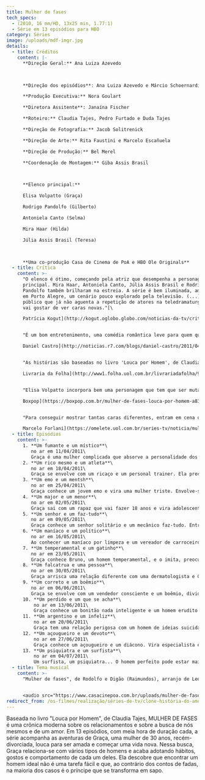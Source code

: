 ```yaml
---
title: Mulher de fases
tech_specs:
  - (2010, 16 mm/HD, 13x25 min, 1.77:1)
  - Série em 13 episódios para HBO
category: Séries
image: /uploads/mdf-imgr.jpg
details:
  - title: Créditos
    content: |-
      **Direção Geral:** Ana Luiza Azevedo

       

      **Direção dos episódios**: Ana Luiza Azevedo e Márcio Schoernardie

      **Produção Executiva:** Nora Goulart

      **Diretora Assitente**: Janaína Fischer

      **Roteiro:** Claudia Tajes, Pedro Furtado e Duda Tajes

      **Direção de Fotografia:** Jacob Solitrenick

      **Direção de Arte:** Rita Faustini e Marcelo Escañuela

      **Direção de Produção:** Bel Merel

      **Coordenação de Montagem:** Giba Assis Brasil

       

      **Elenco principal:**

      Elisa Volpatto (Graça)

      Rodrigo Pandolfo (Gilberto)

      Antoniela Canto (Selma)

      Mira Haar (Hilda)

      Júlia Assis Brasil (Teresa)

       

      **Uma co-produção Casa de Cinema de PoA e HBO Ole Originals**
  - title: Crítica
    content: >-
      "O elenco é ótimo, começando pela atriz que desempenha a personagem
      principal. Mira Haar, Antoniela Canto, Júlia Assis Brasil e Rodrigo
      Pandolfo também brilharam na estreia. A série é bem iluminada, ambientada
      em Porto Alegre, um cenário pouco explorado pela televisão. (...) O
      público que já não aguenta a repetição de atores na teledramaturgia também
      vai gostar de ver caras novas."[\

      Patrícia Kogut](http://kogut.oglobo.globo.com/noticias-da-tv/critica/noticia/2011/04/critica-mulher-de-fases-morno-374446.html), O Globo, 13/04/2011


      "É um bom entretenimento, uma comédia romântica leve para quem quer apenas espairecer depois de um dia de trabalho. Tem uma edição ágil, uma boa direção, um bom elenco fixo (alguns atores, como a protagonista, são gaúchos; outros foram içados no teatro). A seu favor, ainda há o fato de revelar paisagens de Porto Alegre, quebrando a hegemonia de Rio-São Paulo."[\

      Daniel Castro](http://noticias.r7.com/blogs/daniel-castro/2011/04/03/hbo-aposta-em-serie-machista-filmada-no-rio-grande-do-sul/), blog, 03/04/2011


      "As histórias são baseadas no livro 'Louca por Homem', de Claudia Tajes. (...) Com passagens bem-humoradas, a escritora cria e recria situações com que todas as mulheres podem se identificar, pois, lá no fundo (e não se precisa descer tanto assim), mesmo que com particularidades aparentemente diferentes, os homens apresentados são todos os iguais: chatos, chorões e em busca de uma histérica para cuidar deles."[\

      Livraria da Folha](http://www1.folha.uol.com.br/livrariadafolha/910037-louca-por-homem-brinca-com-gafes-e-situacoes-histericas-da-mulher-de-fases.shtml), 03/05/2011


      "Elisa Volpatto incorpora bem uma personagem que tem que ser mutante a cada episódio. É surpreendente como ela se transforma em outra pessoa quando começa a adquirir os hábitos do parceiro. O resto do elenco não fica muito atrás. A química entre eles funciona bem. (...) E a gente duvida muito que o público não ache Graça uma graça."[\

      Boxpop](https://boxpop.com.br/mulher-de-fases-louca-por-homem-a832e3e08e26), 08/04/2011


      "Para conseguir mostrar tantas caras diferentes, entram em cena os figurinos variados, as revistas que ela compra na banca e, principalmente, o talento da atriz, que parece ser bem grande. Em uma cena solo em que visita um apartamento para si mesma, Volpatto faz a corretora e a cliente, no melhor estilo Gollum e Smeagol. Impressionante."[\

      Marcelo Forlani](https://omelete.uol.com.br/series-tv/noticia/mulher-de-fases-preview/), Omelete, 12/04/2011
  - title: Episódios
    content: >-
      1. **Um fumante e um místico**\
         no ar em 11/04/2011\
         Graça é uma mulher complicada que absorve a personalidade dos homens com quem sai. Separada, ela se envolve com um fumante e um místico.
      2. **Um rico mesmo e um atleta**\
         no ar em 18/04/2011\
         Graça se envolve com um ricaço e um personal trainer. Ela precisa ter estômago para os caprichos de um e fôlego para os exercícios do outro.
      3. **Um emo e um mentsh**\
         no ar em 25/04/2011\
         Graça conhece um jovem emo e vira uma mulher triste. Envolve-se com um judeu ortodoxo e aprende os fundamentos do judaísmo.
      4. **Um major e um menor**\
         no ar em 02/05/2011\
         Graça sai com um rapaz que vai fazer 18 anos e vira adolescente. Envolve-se com um rígido major aposentado e adquire trejeitos militares.
      5. **Um senhor e um faz-tudo**\
         no ar em 09/05/2011\
         Graça conhece um senhor solitário e um mecânico faz-tudo. Entre instalar tomadas e aprender tango, Graça com certeza aprontará mais uma.
      6. **Um maníaco e um político**\
         no ar em 16/05/2011\
         Ao conhecer um maníaco por limpeza e um vereador de carroceiros, Graça fica dividida entre o mundo asséptico e o cheiro de povo.
      7. **Um temperamental e um gatinho**\
         no ar em 23/05/2011\
         Graça conhece Bruno, um homem temperamental, e o imita, preocupando sua amiga Selma. Depois conhece um homem muito feio e trata de mudar o visual.
      8. **Um falcatrua e uma pessoa**\
         no ar em 30/05/2011\
         Graça arrisca uma relação diferente com uma dermatologista e Gilberto tenta esquecer a ex, saindo com uma garota mais jovem.
      9. **Um correto e um boêmio**\
         no ar em 06/06/2011\
         Graça se envolve com um vendedor consciente e um boêmio, dividindo-se entre passeatas ecológicas e noitadas com muita bebida e karaokê.
      10. **Um perdido e um que se acha**\
          no ar em 13/06/2011\
          Graça conhece um bonitão nada inteligente e um homem erudito e pedante. Entra em crise e começa a questionar sua busca pelo homem perfeito.
      11. **Um argentino e um infeliz**\
          no ar em 20/06/2011\
          Graça tem uma relação perigosa com um homem de ideias suicidas e preocupa a todos. Também conhece um argentino e passa a falar o portunhol.
      12. **Um açougueiro e um devoto**\
          no ar em 27/06/2011\
          Graça conhece um açougueiro e um diácono. Vira especialista em carnes e caridade. Mas estranha o comportamento do ex-marido, que a ignora.
      13. **Um psiquiatra e um surfista**\
          no ar em 04/07/2011\
          Um surfista, um psiquiatra... O homem perfeito pode estar mais próximo do que Graça imagina.
  - title: Tema musical
    content: >-
      "Mulher de fases", de Rodolfo e Digão (Raimundos), arranjo de Leo Henkin


      <audio src="https://www.casacinepoa.com.br/uploads/mulher-de-fases.mp3" controls />
redirect_from: /os-filmes/realização/séries-de-tv/clone-história-do-amor.html
---
```

Baseada no livro "Louca por Homem", de Claudia Tajes, MULHER DE FASES é uma crônica moderna sobre os relacionamentos e sobre a busca de nós mesmos e de um amor. Em 13 episódios, com meia hora de duração cada, a série acompanha as aventuras de Graça, uma mulher de 30 anos, recém-divorciada, louca para ser amada e começar uma vida nova. Nessa busca, Graça relaciona-se com vários tipos de homens e acaba adotando hábitos, gostos e comportamento de cada um deles. Ela descobre que encontrar um homem ideal não é uma tarefa fácil e que, ao contrário dos contos de fadas, na maioria dos casos é o príncipe que se transforma em sapo.
